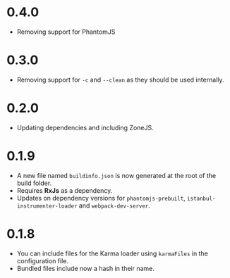 # 0.4.0

* Removing support for PhantomJS

# 0.3.0

* Removing support for `-c` and `--clean` as they should be used internally.

# 0.2.0

* Updating dependencies and including ZoneJS.

# 0.1.9

* A new file named `buildinfo.json` is now generated at the root of the build folder.
* Requires __RxJs__ as a dependency.
* Updates on dependency versions for `phantomjs-prebuilt`, `istanbul-instrumenter-loader` and `webpack-dev-server`.  

# 0.1.8

* You can include files for the Karma loader using `karmaFiles` in the configuration file.
* Bundled files include now a hash in their name.

